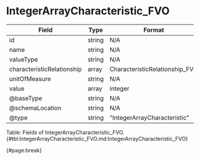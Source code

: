 <!--
    ATTENTION: This file was generated via gradle!
               Do NOT manually edit this file! Any such changes will be overwritten!
-->

# IntegerArrayCharacteristic_FVO

| Field | Type | Format | Required |
| ------- | ------- | ------- | --- |
| id | string | N/A | No |
| name | string | N/A | Yes |
| valueType | string | N/A | No |
| characteristicRelationship | array | CharacteristicRelationship_FVO | No |
| unitOfMeasure | string | N/A | No |
| value | array | integer | Yes |
| @baseType | string | N/A | No |
| @schemaLocation | string | N/A | No |
| @type | string | "IntegerArrayCharacteristic" | Yes |

Table: Fields of IntegerArrayCharacteristic_FVO. {#tbl:IntegerArrayCharacteristic_FVO.md:IntegerArrayCharacteristic_FVO}

{#page:break}

